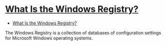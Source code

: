 # [What Is the Windows Registry?](https://www.lifewire.com/windows-registry-2625992)

- [What Is the Windows Registry?](#what-is-the-windows-registry)

The Windows Registry is a collection of databases of configuration settings for Microsoft Windows operating systems.